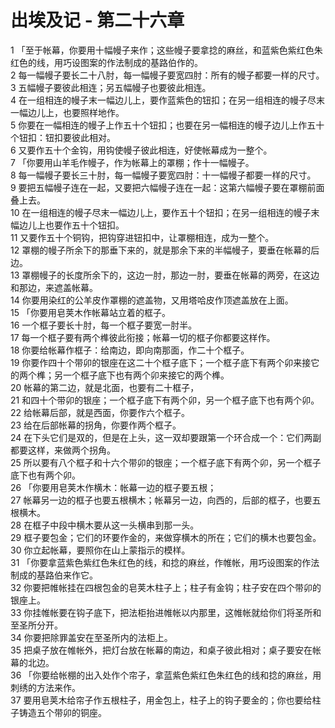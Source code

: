 # 出埃及记 - 第二十六章
  
 1 「至于帐幕，你要用十幅幔子来作；这些幔子要拿捻的麻丝，和蓝紫色紫红色朱红色的线，用巧设图案的作法制成的基路伯作的。  
 2 每一幅幔子要长二十八肘，每一幅幔子要宽四肘：所有的幔子都要一样的尺寸。  
 3 五幅幔子要彼此相连；另五幅幔子也要彼此相连。  
 4 在一组相连的幔子末一幅边儿上，要作蓝紫色的钮扣；在另一组相连的幔子尽末一幅边儿上，也要照样地作。  
 5 你要在一幅相连的幔子上作五十个钮扣；也要在另一幅相连的幔子边儿上作五十个钮扣：钮扣要彼此相对。  
 6 又要作五十个金钩，用钩使幔子彼此相连，好使帐幕成为一整个。  
 7 「你要用山羊毛作幔子，作为帐幕上的罩棚；作十一幅幔子。  
 8 每一幅幔子要长三十肘，每一幅幔子要宽四肘：十一幅幔子都要一样的尺寸。  
 9 要把五幅幔子连在一起，又要把六幅幔子连在一起：这第六幅幔子要在罩棚前面叠上去。  
 10 在一组相连的幔子尽末一幅边儿上，要作五十个钮扣；在另一组相连的幔子末幅边儿上也要作五十个钮扣。  
 11 又要作五十个铜钩，把钩穿进钮扣中，让罩棚相连，成为一整个。  
 12 罩棚的幔子所余下的那垂下来的，就是那余下来的半幅幔子，要垂在帐幕的后边。  
 13 罩棚幔子的长度所余下的，这边一肘，那边一肘，要垂在帐幕的两旁，在这边和那边，来遮盖帐幕。  
 14 你要用染红的公羊皮作罩棚的遮盖物，又用塔哈皮作顶遮盖放在上面。  
 15 「你要用皂荚木作帐幕站立着的框子。  
 16 一个框子要长十肘，每一个框子要宽一肘半。  
 17 每一个框子要有两个榫彼此衔接；帐幕一切的框子你都要这样作。  
 18 你要给帐幕作框子：给南边，即向南那面，作二十个框子。  
 19 你要作四十个带卯的银座在这二十个框子底下；一个框子底下有两个卯来接它的两个榫；另一个框子底下也有两个卯来接它的两个榫。  
 20 帐幕的第二边，就是北面，也要有二十框子，  
 21 和四十个带卯的银座；一个框子底下有两个卯，另一个框子底下也有两个卯。  
 22 给帐幕后部，就是西面，你要作六个框子。  
 23 给在后部帐幕的拐角，你要作两个框子。  
 24 在下头它们是双的，但是在上头，这一双却要跟第一个环合成一个：它们两副都要这样，来做两个拐角。  
 25 所以要有八个框子和十六个带卯的银座；一个框子底下有两个卯，另一个框子底下也有两个卯。  
 26 「你要用皂荚木作横木：帐幕一边的框子要五根；  
 27 帐幕另一边的框子也要五根横木；帐幕另一边，向西的，后部的框子，也要五根横木。  
 28 在框子中段中横木要从这一头横串到那一头。  
 29 框子要包金；它们的环要作金的，来做穿横木的所在；它们的横木也要包金。  
 30 你立起帐幕，要照你在山上蒙指示的模样。  
 31 「你要拿蓝紫色紫红色朱红色的线，和捻的麻丝，作帷帐，用巧设图案的作法制成的基路伯来作它。  
 32 你要把帷帐挂在四根包金的皂荚木柱子上；柱子有金钩；柱子安在四个带卯的银座上。  
 33 你挂帷帐要在钩子底下，把法柜抬进帷帐以内那里，这帷帐就给你们将圣所和至圣所分开。  
 34 你要把除罪盖安在至圣所内的法柜上。  
 35 把桌子放在帷帐外，把灯台放在帐幕的南边，和桌子彼此相对；桌子要安在帐幕的北边。  
 36 「你要给帐棚的出入处作个帘子，拿蓝紫色紫红色朱红色的线和捻的麻丝，用刺绣的方法来作。  
 37 要用皂荚木给帘子作五根柱子，用金包上，柱子上的钩子要金的；你也要给柱子铸造五个带卯的铜座。
